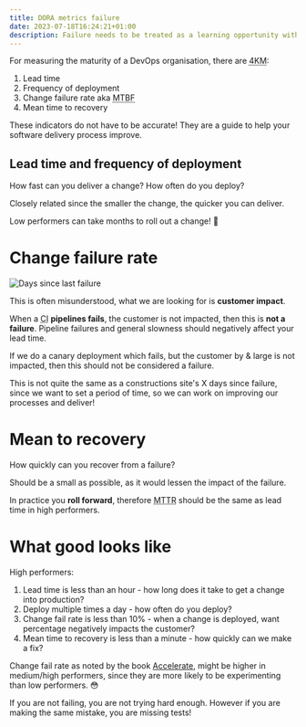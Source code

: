 ```yaml
---
title: DORA metrics failure
date: 2023-07-18T16:24:21+01:00
description: Failure needs to be treated as a learning opportunity with the four key metrics
---
```


For measuring the maturity of a DevOps organisation, there are <abbr title="four key metrics">4KM</abbr>:

1. Lead time
2. Frequency of deployment
3. Change failure rate aka <abbr title="mean time between failures">MTBF</abbr>
4. Mean time to recovery

These indicators do not have to be accurate! They are a guide to help your software delivery process improve.

## Lead time and frequency of deployment

How fast can you deliver a change? How often do you deploy?

Closely related since the smaller the change, the quicker you can deliver.

Low performers can take months to roll out a change! 🤦

# Change failure rate

<img src="https://s.natalian.org/2023-07-18/Comparison-between-different-traditional-and-digital-safety-scoreboards.png" alt="Days since last failure">

This is often misunderstood, what we are looking for is **customer impact**.

When a <abbr title="Continuous Integration">CI</abbr> **pipelines fails**, the customer is not impacted, then this is **not a failure**. Pipeline failures and general slowness should negatively affect your lead time.

If we do a canary deployment which fails, but the customer by & large is not impacted, then this should not be considered a failure.

This is not quite the same as a constructions site's X days since failure, since we want to set a period of time, so we can work on improving our processes and deliver!

# Mean to recovery

How quickly can you recover from a failure?

Should be a small as possible, as it would lessen the impact of the failure.

In practice you **roll forward**, therefore <abbr title="mean to to recovery">MTTR</abbr> should be the same as lead time in high performers.

# What good looks like

High performers:

1. Lead time is less than an hour - how long does it take to get a change into production?
2. Deploy multiple times a day - how often do you deploy?
3. Change fail rate is less than 10% - when a change is deployed, want percentage negatively impacts the customer?
4. Mean time to recovery is less than a minute - how quickly can we make a fix?

Change fail rate as noted by the book [Accelerate](https://www.amazon.co.uk/Accelerate-Software-Performing-Technology-Organizations/dp/1942788339), might be higher in medium/high performers, since they are more likely to be experimenting than low performers. 😳

If you are not failing, you are not trying hard enough. However if you are making the same mistake, you are missing tests!
